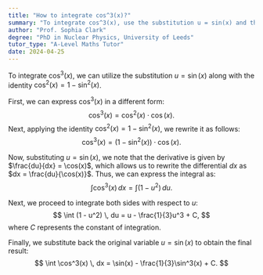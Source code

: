 ```yaml
---
title: "How to integrate cos^3(x)?"
summary: "To integrate cos^3(x), use the substitution u = sin(x) and the identity cos^2(x) = 1 - sin^2(x)."
author: "Prof. Sophia Clark"
degree: "PhD in Nuclear Physics, University of Leeds"
tutor_type: "A-Level Maths Tutor"
date: 2024-04-25
---
```


To integrate $\cos^3(x)$, we can utilize the substitution $u = \sin(x)$ along with the identity $\cos^2(x) = 1 - \sin^2(x)$.

First, we can express $\cos^3(x)$ in a different form:
$$
\cos^3(x) = \cos^2(x) \cdot \cos(x).
$$
Next, applying the identity $\cos^2(x) = 1 - \sin^2(x)$, we rewrite it as follows:
$$
\cos^3(x) = (1 - \sin^2(x)) \cdot \cos(x).
$$

Now, substituting $u = \sin(x)$, we note that the derivative is given by $\frac{du}{dx} = \cos(x)$, which allows us to rewrite the differential $dx$ as $dx = \frac{du}{\cos(x)}$. Thus, we can express the integral as:
$$
\int \cos^3(x) \, dx = \int (1 - u^2) \, du.
$$

Next, we proceed to integrate both sides with respect to $u$:
$$
\int (1 - u^2) \, du = u - \frac{1}{3}u^3 + C,
$$
where $C$ represents the constant of integration.

Finally, we substitute back the original variable $u = \sin(x)$ to obtain the final result:
$$
\int \cos^3(x) \, dx = \sin(x) - \frac{1}{3}\sin^3(x) + C.
$$
    